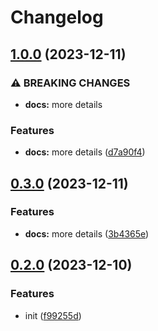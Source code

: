 # Changelog

## [1.0.0](https://github.com/Pilaton/eslint-eco/compare/react-v0.3.0...react-v1.0.0) (2023-12-11)


### ⚠ BREAKING CHANGES

* **docs:** more details

### Features

* **docs:** more details ([d7a90f4](https://github.com/Pilaton/eslint-eco/commit/d7a90f4658b183589ae3a3dca4373311eb09afcb))

## [0.3.0](https://github.com/Pilaton/eslint-eco/compare/react-v0.2.0...react-v0.3.0) (2023-12-11)


### Features

* **docs:** more details ([3b4365e](https://github.com/Pilaton/eslint-eco/commit/3b4365ea35b537c0233c1d4a7c53783d80dcbfda))

## [0.2.0](https://github.com/Pilaton/eslint-eco/compare/react-v0.1.0...react-v0.2.0) (2023-12-10)


### Features

* init ([f99255d](https://github.com/Pilaton/eslint-eco/commit/f99255d6a80edcdf84f48383022168692ca6e256))
